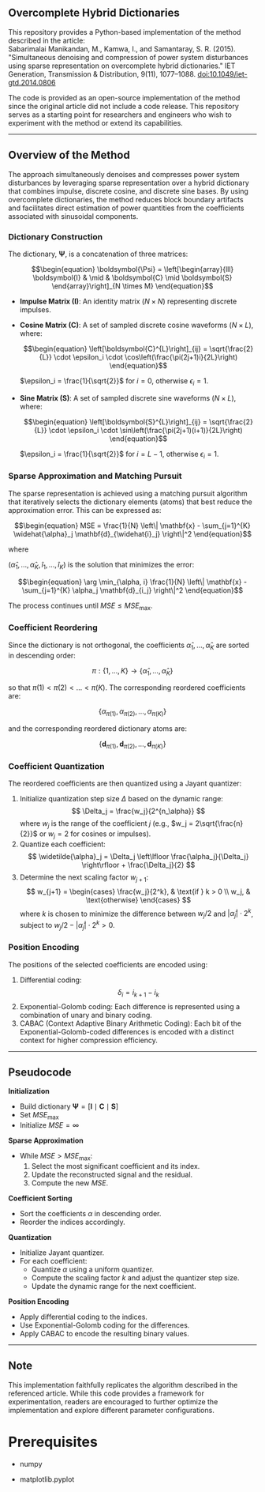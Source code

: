 ## Overcomplete Hybrid Dictionaries

This repository provides a Python-based implementation of the method described in the article:  
Sabarimalai Manikandan, M., Kamwa, I., and Samantaray, S. R. (2015). "Simultaneous denoising and compression of power system disturbances using sparse representation on overcomplete hybrid dictionaries." IET Generation, Transmission & Distribution, 9(11), 1077–1088. [doi:10.1049/iet-gtd.2014.0806](https://ietresearch.onlinelibrary.wiley.com/doi/full/10.1049/iet-gtd.2014.0806)

The code is provided as an open-source implementation of the method since the original article did not include a code release. This repository serves as a starting point for researchers and engineers who wish to experiment with the method or extend its capabilities.

---

## Overview of the Method

The approach simultaneously denoises and compresses power system disturbances by leveraging sparse representation over a hybrid dictionary that combines impulse, discrete cosine, and discrete sine bases. By using overcomplete dictionaries, the method reduces block boundary artifacts and facilitates direct estimation of power quantities from the coefficients associated with sinusoidal components.

### Dictionary Construction
The dictionary, $\boldsymbol{\Psi}$, is a concatenation of three matrices:
```math
\begin{equation}
\boldsymbol{\Psi} = \left[\begin{array}{lll}
\boldsymbol{I} & \mid & \boldsymbol{C} \mid \boldsymbol{S}
\end{array}\right]_{N \times M}
\end{equation}
```
- **Impulse Matrix ($\boldsymbol{I}$)**: An identity matrix ($N \times N$) representing discrete impulses.
- **Cosine Matrix ($\boldsymbol{C}$)**: A set of sampled discrete cosine waveforms ($N \times L$), where:
  ```math
  \begin{equation}
  \left[\boldsymbol{C}^{L}\right]_{ij} = \sqrt{\frac{2}{L}} \cdot \epsilon_i \cdot \cos\left(\frac{\pi(2j+1)i}{2L}\right)
  \end{equation}
  ```

  $\epsilon_i = \frac{1}{\sqrt{2}}$ for $i = 0$, otherwise $\epsilon_i = 1$.
- **Sine Matrix ($\boldsymbol{S}$)**: A set of sampled discrete sine waveforms ($N \times L$), where:
  ```math
  \begin{equation}
  \left[\boldsymbol{S}^{L}\right]_{ij} = \sqrt{\frac{2}{L}} \cdot \epsilon_i \cdot \sin\left(\frac{\pi(2j+1)(i+1)}{2L}\right)
  \end{equation}
  ```
  $\epsilon_i = \frac{1}{\sqrt{2}}$ for $i = L-1$, otherwise $\epsilon_i = 1$.

### Sparse Approximation and Matching Pursuit
The sparse representation is achieved using a matching pursuit algorithm that iteratively selects the dictionary elements (atoms) that best reduce the approximation error. This can be expressed as:
```math
\begin{equation}
MSE = \frac{1}{N} \left\| \mathbf{x} - \sum_{j=1}^{K} \widehat{\alpha}_j \mathbf{d}_{\widehat{i}_j} \right\|^2
\end{equation}
```
where 

$(\widehat{\alpha}_1, \ldots, \widehat{\alpha}_K, \widehat{i}_1, \ldots, \widehat{i}_K)$ is the solution that minimizes the error:

```math
\begin{equation}
\arg \min_{\alpha, i} \frac{1}{N} \left\| \mathbf{x} - \sum_{j=1}^{K} \alpha_j \mathbf{d}_{i_j} \right\|^2
\end{equation}
```
The process continues until $MSE \leq MSE_{\text{max}}$.

### Coefficient Reordering
Since the dictionary is not orthogonal, the coefficients $\widehat{\alpha}_1, \ldots, \widehat{\alpha}_K$ are sorted in descending order:
```math
\begin{equation}
\pi : \{1, \ldots, K\} \to \{\widehat{\alpha}_1, \ldots, \widehat{\alpha}_K\}
\end{equation}
```

so that $\pi(1) < \pi(2) < \ldots < \pi(K)$. The corresponding reordered coefficients are:
```math
\begin{equation}
\{\alpha_{\pi(1)}, \alpha_{\pi(2)}, \ldots, \alpha_{\pi(K)}\}
\end{equation}
```
and the corresponding reordered dictionary atoms are:
```math
\begin{equation}
\{\mathbf{d}_{\pi(1)}, \mathbf{d}_{\pi(2)}, \ldots, \mathbf{d}_{\pi(K)}\}
\end{equation}
```

### Coefficient Quantization
The reordered coefficients are then quantized using a Jayant quantizer:
1. Initialize quantization step size $\Delta$ based on the dynamic range:
   $$
   \Delta_j = \frac{w_j}{2^{n_\alpha}}
   $$
   where $w_j$ is the range of the coefficient $j$ (e.g., $w_j = 2\sqrt{\frac{n}{2}}$ or $w_j = 2$ for cosines or impulses).
2. Quantize each coefficient:
   $$
   \widetilde{\alpha}_j = \Delta_j \left\lfloor \frac{\alpha_j}{\Delta_j} \right\rfloor + \frac{\Delta_j}{2}
   $$
3. Determine the next scaling factor $w_{j+1}$:
   $$
   w_{j+1} =
   \begin{cases}
   \frac{w_j}{2^k}, & \text{if } k > 0 \\
   w_j, & \text{otherwise}
   \end{cases}
   $$
   where $k$ is chosen to minimize the difference between $w_j/2$ and $|\widetilde{\alpha}_j| \cdot 2^k$, subject to $w_j/2 - |\widetilde{\alpha}_j| \cdot 2^k > 0$.

### Position Encoding
The positions of the selected coefficients are encoded using:
1. Differential coding:
   $$
   \delta_i = i_{k+1} - i_k
   $$
2. Exponential-Golomb coding:
   Each difference is represented using a combination of unary and binary coding.
3. CABAC (Context Adaptive Binary Arithmetic Coding):
   Each bit of the Exponential-Golomb-coded differences is encoded with a distinct context for higher compression efficiency.

---

## Pseudocode

**Initialization**  
- Build dictionary $\boldsymbol{\Psi} = [\boldsymbol{I} \mid \boldsymbol{C} \mid \boldsymbol{S}]$  
- Set $MSE_{\text{max}}$  
- Initialize $MSE = \infty$

**Sparse Approximation**  
- While $MSE > MSE_{\text{max}}$:  
  1. Select the most significant coefficient and its index.  
  2. Update the reconstructed signal and the residual.  
  3. Compute the new $MSE$.

**Coefficient Sorting**  
- Sort the coefficients $\alpha$ in descending order.  
- Reorder the indices accordingly.

**Quantization**  
- Initialize Jayant quantizer.  
- For each coefficient:  
  - Quantize $\alpha$ using a uniform quantizer.  
  - Compute the scaling factor $k$ and adjust the quantizer step size.  
  - Update the dynamic range for the next coefficient.

**Position Encoding**  
- Apply differential coding to the indices.  
- Use Exponential-Golomb coding for the differences.  
- Apply CABAC to encode the resulting binary values.

---

## Note
This implementation faithfully replicates the algorithm described in the referenced article. While this code provides a framework for experimentation, readers are encouraged to further optimize the implementation and explore different parameter configurations.


# Prerequisites

- numpy


- matplotlib.pyplot
